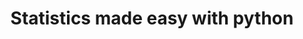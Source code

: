 ---
title: Statistics made easy with python
link: https://github.com/Jimmy586/DataAnalysis_ProbabilisticModeling
description: This small project contains various concept and techniques of advanced statistics and Machine learning . This is a way for me to sharpen my quick understanding and my familiarization with data. It is still an ongoing project since it's a long way process to learn the theoritical part of Machine learning and data engineering, however I am a math lover so this is one of the fun part of my carrer.
---